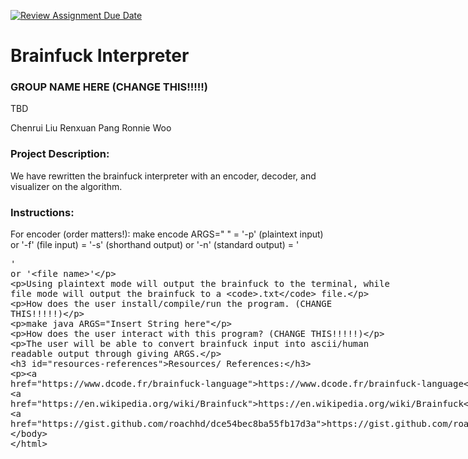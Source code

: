 [![Review Assignment Due Date](https://classroom.github.com/assets/deadline-readme-button-22041afd0340ce965d47ae6ef1cefeee28c7c493a6346c4f15d667ab976d596c.svg)](https://classroom.github.com/a/am3xLbu5)
# Brainfuck Interpreter

### GROUP NAME HERE (CHANGE THIS!!!!!)
TBD

Chenrui Liu
Renxuan Pang
Ronnie Woo

### Project Description:
We have rewritten the brainfuck interpreter with an encoder, decoder, and visualizer on the algorithm.

### Instructions:

For encoder (order matters!):
make encode ARGS="<flag1> <flag2> <arg>"
<flag1> = '-p' (plaintext input) or '-f' (file input)
<flag2> = '-s' (shorthand output) or '-n' (standard output)
<arg> = '<plaintext>' or '<file name>'

Using plaintext mode will output the brainfuck to the terminal, while file mode will output the brainfuck to a `.txt` file.

How does the user install/compile/run the program. (CHANGE THIS!!!!!)

make java ARGS="Insert String here"

How does the user interact with this program? (CHANGE THIS!!!!!)

The user will be able to convert brainfuck input into ascii/human readable output through giving ARGS.

### Resources/ References:

https://www.dcode.fr/brainfuck-language
https://en.wikipedia.org/wiki/Brainfuck
https://gist.github.com/roachhd/dce54bec8ba55fb17d3a
